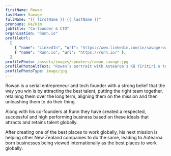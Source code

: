 ```yaml
---
firstName: Rowan
lastName: Savage
fullName: "{{ firstName }} {{ lastName }}"
pronouns: He/Him
jobTitle: "Co-founder & CTO"
organisation: "Runn.io"
profileUrl:
  [
    { "name": "LinkedIn", "url": "https://www.linkedin.com/in/savagerowan/" },
    { "name": "Runn.io", "url": "https://runn.io/" },
  ]
profilePhoto: /assets/images/speakers/rowan_savage.jpg
profilePhotoAltText: "Rowan’s portrait with Aotearoa’s Kā Tiritiri o te Moana (Southern Alps) in the background."
profilePhotoType: image/jpg
---
```


Rowan is a serial entrepreneur and tech founder with a strong belief that the way you win is by attracting the best talent, putting the right team together, retaining them over the long term, aligning them on the mission and then unleashing them to do their thing.

Along with his co-founders at Runn they have created a respected, successful and high performing business based on these ideals that attracts and retains talent globally.

After creating one of the best places to work globally, his next mission is helping other New Zealand companies to do the same, leading to Aotearoa born businesses being viewed internationally as the best places to work globally.
